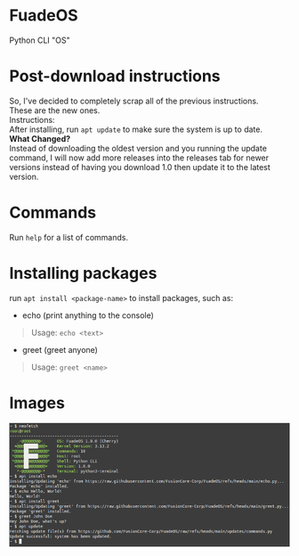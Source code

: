 # FuadeOS
Python CLI "OS"

# Post-download instructions
So, I've decided to completely scrap all of the previous instructions.  
These are the new ones.  
Instructions:  
After installing, run `apt update` to make sure the system is up to date.  
**What Changed?**  
Instead of downloading the oldest version and you running the update command, I will now add more releases into the releases tab for newer versions instead of having you download 1.0 then update it to the latest version.  

# Commands
Run `help` for a list of commands.

# Installing packages
run `apt install <package-name>` to install packages, such as:
- echo (print anything to the console)
> Usage: `echo <text>`
- greet (greet anyone)
> Usage: `greet <name>`

# Images
![FuadeOS Screenshot](./images/1.png)
